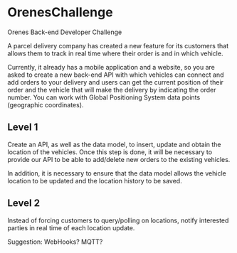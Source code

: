 # OrenesChallenge
Orenes Back-end Developer Challenge

A parcel delivery company has created a new feature for its customers that allows them to track in real time where their order is and in which vehicle.

Currently, it already has a mobile application and a website, so you are asked to create a new back-end API with which vehicles can connect and add orders to your delivery and users can get the current position of their order and the vehicle that will make the delivery by indicating the order number. You can work with Global Positioning System data points (geographic coordinates).

## Level 1
Create an API, as well as the data model, to insert, update and obtain the location of the vehicles. Once this step is done, it will be necessary to provide our API to be able to add/delete new orders to the existing vehicles.

In addition, it is necessary to ensure that the data model allows the vehicle location to be updated and the location history to be saved.

## Level 2
Instead of forcing customers to query/polling on locations, notify interested parties in real time of each location update.

Suggestion: WebHooks? MQTT?
